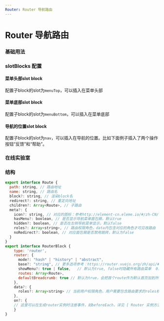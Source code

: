 ```yaml
---
Router: Router 导航路由
---
```

# Router 导航路由

### 基础用法

<ClientOnly>
<block-router-demo blockName="defaultRouter"/>
</ClientOnly>

### slotBlocks 配置

#### 菜单头部slot block

配置子block的slot为`menuTop`，可以插入在菜单头部

<ClientOnly>
<block-router-demo blockName="menuTopRouter"/>
</ClientOnly>

#### 菜单底部slot block

配置子block的slot为`menuBottom`，可以插入在菜单底部

<ClientOnly>
<block-router-demo blockName="menuBottomRouter"/>
</ClientOnly>

#### 导航的位置slot block

配置子block的slot为`nav`，可以插入在导航的位置。比如下面例子插入了两个操作按钮“反馈”和“帮助”。

<ClientOnly>
<block-router-demo blockName="navRouter"/>
</ClientOnly>


### 在线实验室
<ClientOnly>
<ams-config name="router" type="block"/>
</ClientOnly>

### 结构

```js
export interface Route {
  path: string, // 路由地址
  name: string, // 路由名
  block?: string, // 渲染block名
  redirect?: string, // 重定向地址
  children?: Array<Route>, // 子路由
  meta?: {
    icon?: string, // 对应的图标：参考http://element-cn.eleme.io/#/zh-CN/component/icon，如 'info' 对应 'el-icon-info'
    hasMenu?: boolean, // 是否显示导航菜单面包屑，默认true
    hidden?: boolean, // 是否在左侧导航菜单显示，默认false
    roles?: Array<string>, // 路由权限角色，data内包含对应的角色才可见改路由
    noRedirect?: boolean, // 对应面包屑是否禁用跳转，默认为false
  }
}
export interface RouterBlock {
    type: 'router',
    router: {
      mode?: "hash" | "history" | "abstract",
      base?: "string", // 更多选项参考：https://router.vuejs.org/zh/api/#linkexactactiveclass
      showMenu?: true | false,   // 默认为true, false时隐藏所有路由菜单  0.8.6+支持
      routes: Array<Route>,
      defaultBreadcrumb: true // 默认为true，会把首个route作为默认首页加到所有面包屑，设置为false禁用此行为， 0.7.5+支持
    },
    data?: {
      roles?: Array<string> // 当前用户权限角色，用户需要包含路由要求的roles权限才能看到对应菜单
    },
    on?: {
    // 这里可以在生成router实例时注册事件，如beforeEach，详见 [ Router 实例方法 ](https://router.vuejs.org/zh/api/#router-%E5%AE%9E%E4%BE%8B%E6%96%B9%E6%B3%95)
    }
}
```